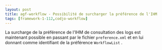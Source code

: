```yaml
---
layout: post
title: agf-workflow - Possibilité de surcharger la préférence de l'IHM de consultation des logs
tags: [framework-1-112,codjo-workflow]
---
```

La surcharge de la préférence de l'IHM de consultation des logs est maintenant possible en passant par le fichier ```preference.xml``` et en lui donnant comme identifiant de la préférence ```WorkflowList``` .